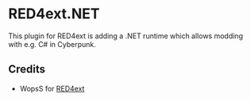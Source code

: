 # RED4ext.NET
This plugin for RED4ext is adding a .NET runtime which allows modding with e.g. C# in Cyberpunk.

## Credits
- WopsS for [RED4ext](https://github.com/WopsS/RED4ext.SDK)
